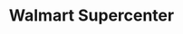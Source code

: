 ---
title: "Walmart Supercenter"
url: /beaufort/walmart-supercenter-robert-smalls-parkway/
shop: supermarket
---